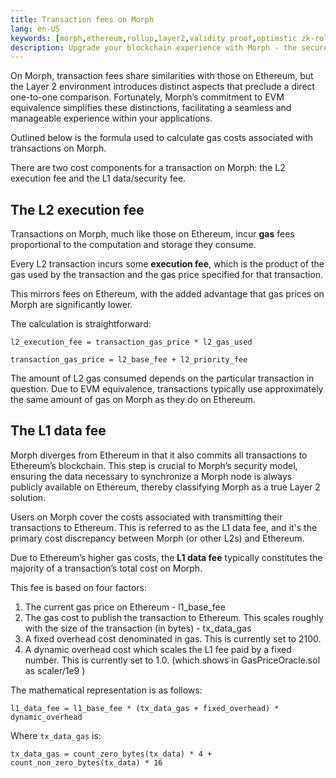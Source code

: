 ```yaml
---
title: Transaction fees on Morph
lang: en-US
keywords: [morph,ethereum,rollup,layer2,validity proof,optimstic zk-rollup]
description: Upgrade your blockchain experience with Morph - the secure decentralized, cost0efficient, and high-performing optimstic zk-rollup solution. Try it now!
---
```


On Morph, transaction fees share similarities with those on Ethereum, but the Layer 2 environment introduces distinct aspects that preclude a direct one-to-one comparison. Fortunately, Morph’s commitment to EVM equivalence simplifies these distinctions, facilitating a seamless and manageable experience within your applications.

Outlined below is the formula used to calculate gas costs associated with transactions on Morph.

There are two cost components for a transaction on Morph: the L2 execution fee and the L1 data/security fee.


<!--You can also [use our SDK]() to calculate those costs for you. -->


## The L2 execution fee

Transactions on Morph, much like those on Ethereum, incur **gas** fees proportional to the computation and storage they consume.

Every L2 transaction incurs some **execution fee**, which is the product of the gas used by the transaction and the gas price specified for that transaction.

This mirrors fees on  Ethereum, with the added advantage that gas prices on Morph are significantly lower.

The calculation is straightforward:

```
l2_execution_fee = transaction_gas_price * l2_gas_used

transaction_gas_price = l2_base_fee + l2_priority_fee

```

The amount of L2 gas consumed depends on the particular transaction in question. Due to EVM equivalence, transactions typically use approximately the same amount of gas on Morph as they do on Ethereum.


## The L1 data fee

Morph diverges from Ethereum in that it also commits all transactions to Ethereum’s blockchain. This step is crucial to Morph’s security model, ensuring the data necessary to synchronize a Morph node is always publicly available on Ethereum, thereby classifying Morph as a true Layer 2 solution.

Users on Morph cover the costs associated with transmitting their transactions to Ethereum. This is referred to as the L1 data fee, and it's the primary cost discrepancy between Morph (or other L2s) and Ethereum.

Due to Ethereum’s higher gas costs, the **L1 data fee** typically constitutes the majority of a transaction’s total cost on Morph.


This fee is based on four factors:

1. The current gas price on Ethereum - l1_base_fee
2. The gas cost to publish the transaction to Ethereum. This scales roughly with the size of the transaction (in bytes) - tx_data_gas
3. A fixed overhead cost denominated in gas. This is currently set to 2100.
4. A dynamic overhead cost which scales the L1 fee paid by a fixed number. This is currently set to 1.0. (which shows in GasPriceOracle.sol as scaler/1e9 )

The mathematical representation is as follows:

```
l1_data_fee = l1_base_fee * (tx_data_gas + fixed_overhead) * dynamic_overhead
```

Where `tx_data_gas` is:

```
tx_data_gas = count_zero_bytes(tx_data) * 4 + count_non_zero_bytes(tx_data) * 16
```

